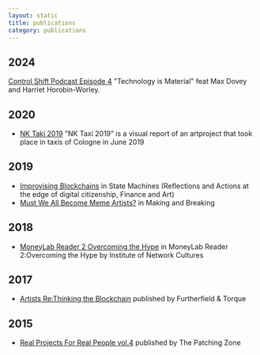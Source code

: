 ```yaml
---
layout: static
title: publications
category: publications
---
```


## 2024
[Control Shift Podcast Episode 4](https://soundcloud.com/control_shift_network/episode-4) "Technology is Material" feat Max Dovey and Harriet Horobin-Worley.

## 2020
* [NK Taki 2019](https://issuu.com/maxdovey/docs/nk-taxi-inside_black_web) "NK Taxi 2019” is a visual report of an artproject that took place in taxis of Cologne in June 2019
## 2019
* [Improvising Blockchains](http://networkcultures.org/blog/publication/state-machines-reflections-and-actions-at-the-edge-of-digital-citizenship-finance-and-art/) in State Machines (Reflections and Actions at the edge of digital citizenship, Finance and Art)
* [Must We All Become Meme Artists?](http://makingandbreaking.org/) in Making and Breaking
## 2018
* [MoneyLab Reader 2 Overcoming the Hype](http://networkcultures.org/blog/publication/moneylab-reader-2-overcoming-the-hype/) in MoneyLab Reader 2:Overcoming the Hype by Institute of Network Cultures
## 2017
* [Artists Re:Thinking the Blockchain](http://torquetorque.net/publications/artists-rethinking-the-blockchain/) published by Furtherfield & Torque
## 2015
* [Real Projects For Real People vol.4](https://www.patchingzone.net/images/RealProjectsforRealPeople_Vol4_thePatchingZoneLR.pdf) published by The Patching Zone

<br>